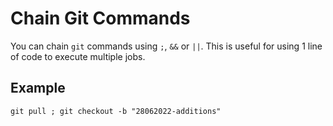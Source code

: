# Chain Git Commands

You can chain `git` commands using `;`, `&&` or `||`. This is useful for using 1 line of code to execute multiple jobs.

## Example

`git pull ; git checkout -b "28062022-additions"`
